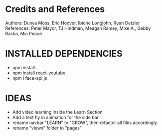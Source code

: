 # Credits and References

Authors: Dunya Moss, Eric Hoover, Ibiene Longjohn, Ryan Detzler
References: Peter Mayor, TJ Hindman, Meagan Ramey, Mike A., Gabby Basha, Mia Peace

# INSTALLED DEPENDENCIES

- npm install
- npm install react-youtube
- npm i face-api.js

# IDEAS

- Add video learning inside the Learn Section
- Add a text fly in animation for the side bar
- rename navbar "LEARN" to "GROW", then refactor all files accordingly
- rename "views" folder to "pages"
